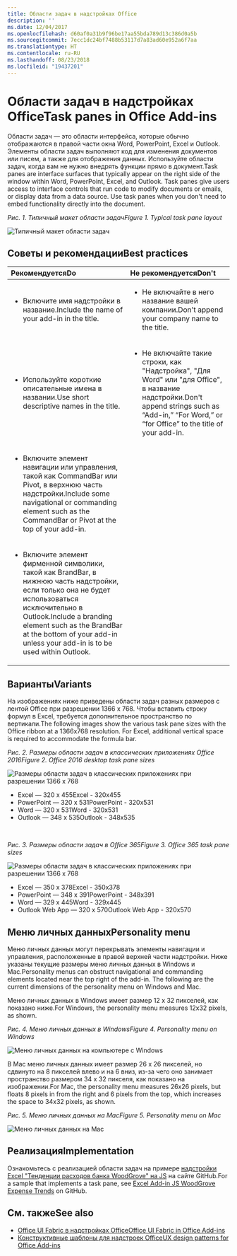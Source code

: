 ```yaml
---
title: Области задач в надстройках Office
description: ''
ms.date: 12/04/2017
ms.openlocfilehash: d60af0a31b9f96be17aa55bda789d13c386d0a5b
ms.sourcegitcommit: 7ecc1dc24bf7488b53117d7a83ad60e952a6f7aa
ms.translationtype: HT
ms.contentlocale: ru-RU
ms.lasthandoff: 08/23/2018
ms.locfileid: "19437201"
---
```

# <a name="task-panes-in-office-add-ins"></a><span data-ttu-id="632eb-102">Области задач в надстройках Office</span><span class="sxs-lookup"><span data-stu-id="632eb-102">Task panes in Office Add-ins</span></span>
 
<span data-ttu-id="632eb-p101">Области задач — это области интерфейса, которые обычно отображаются в правой части окна Word, PowerPoint, Excel и Outlook. Элементы области задач выполняют код для изменения документов или писем, а также для отображения данных. Используйте области задач, когда вам не нужно внедрять функции прямо в документ.</span><span class="sxs-lookup"><span data-stu-id="632eb-p101">Task panes are interface surfaces that typically appear on the right side of the window within Word, PowerPoint, Excel, and Outlook. Task panes give users access to interface controls that run code to modify documents or emails, or display data from a data source. Use task panes when you don't need to embed functionality directly into the document.</span></span>

<span data-ttu-id="632eb-106">*Рис. 1. Типичный макет области задач*</span><span class="sxs-lookup"><span data-stu-id="632eb-106">*Figure 1. Typical task pane layout*</span></span>

![Типичный макет области задач](../images/overview-with-app-task-pane.png)

## <a name="best-practices"></a><span data-ttu-id="632eb-108">Советы и рекомендации</span><span class="sxs-lookup"><span data-stu-id="632eb-108">Best practices</span></span>

|<span data-ttu-id="632eb-109">**Рекомендуется**</span><span class="sxs-lookup"><span data-stu-id="632eb-109">**Do**</span></span>|<span data-ttu-id="632eb-110">**Не рекомендуется**</span><span class="sxs-lookup"><span data-stu-id="632eb-110">**Don't**</span></span>|
|:-----|:--------|
|<ul><li><span data-ttu-id="632eb-111">Включите имя надстройки в название.</span><span class="sxs-lookup"><span data-stu-id="632eb-111">Include the name of your add-in in the title.</span></span></li></ul>|<ul><li><span data-ttu-id="632eb-112">Не включайте в него название вашей компании.</span><span class="sxs-lookup"><span data-stu-id="632eb-112">Don't append your company name to the title.</span></span></li></ul>|
|<ul><li><span data-ttu-id="632eb-113">Используйте короткие описательные имена в названии.</span><span class="sxs-lookup"><span data-stu-id="632eb-113">Use short descriptive names in the title.</span></span></li></ul>|<ul><li><span data-ttu-id="632eb-114">Не включайте такие строки, как "Надстройка", "Для Word" или "для Office", в название надстройки.</span><span class="sxs-lookup"><span data-stu-id="632eb-114">Don't append strings such as “Add-in,” “For Word,” or “for Office” to the title of your add-in.</span></span></li></ul>|
|<ul><li><span data-ttu-id="632eb-115">Включите элемент навигации или управления, такой как CommandBar или Pivot, в верхнюю часть надстройки.</span><span class="sxs-lookup"><span data-stu-id="632eb-115">Include some navigational or commanding element such as the CommandBar or Pivot at the top of your add-in.</span></span></li></ul>||
|<ul><li><span data-ttu-id="632eb-116">Включите элемент фирменной символики, такой как BrandBar, в нижнюю часть надстройки, если только она не будет использоваться исключительно в Outlook.</span><span class="sxs-lookup"><span data-stu-id="632eb-116">Include a branding element such as the BrandBar at the bottom of your add-in unless your add-in is to be used within Outlook.</span></span></li></ul>||


## <a name="variants"></a><span data-ttu-id="632eb-117">Варианты</span><span class="sxs-lookup"><span data-stu-id="632eb-117">Variants</span></span>

<span data-ttu-id="632eb-p102">На изображениях ниже приведены области задач разных размеров с лентой Office при разрешении 1366 x 768. Чтобы вставить строку формул в Excel, требуется дополнительное пространство по вертикали.</span><span class="sxs-lookup"><span data-stu-id="632eb-p102">The following images show the various task pane sizes with the Office ribbon at a 1366x768 resolution. For Excel, additional vertical space is required to accommodate the formula bar.</span></span>  

<span data-ttu-id="632eb-120">*Рис. 2. Размеры области задач в классических приложениях Office 2016*</span><span class="sxs-lookup"><span data-stu-id="632eb-120">*Figure 2. Office 2016 desktop task pane sizes*</span></span>

![Размеры области задач в классических приложениях при разрешении 1366 x 768](../images/add-in-taskpane-sizes-desktop.png)

- <span data-ttu-id="632eb-122">Excel — 320 x 455</span><span class="sxs-lookup"><span data-stu-id="632eb-122">Excel - 320x455</span></span>
- <span data-ttu-id="632eb-123">PowerPoint — 320 x 531</span><span class="sxs-lookup"><span data-stu-id="632eb-123">PowerPoint - 320x531</span></span>
- <span data-ttu-id="632eb-124">Word — 320 x 531</span><span class="sxs-lookup"><span data-stu-id="632eb-124">Word - 320x531</span></span>
- <span data-ttu-id="632eb-125">Outlook — 348 x 535</span><span class="sxs-lookup"><span data-stu-id="632eb-125">Outlook - 348x535</span></span>

<br/>

<span data-ttu-id="632eb-126">*Рис. 3. Размеры области задач в Office 365*</span><span class="sxs-lookup"><span data-stu-id="632eb-126">*Figure 3. Office 365 task pane sizes*</span></span>

![Размеры области задач в классических приложениях при разрешении 1366 x 768](../images/add-in-taskpane-sizes-online.png)

- <span data-ttu-id="632eb-128">Excel — 350 x 378</span><span class="sxs-lookup"><span data-stu-id="632eb-128">Excel - 350x378</span></span>
- <span data-ttu-id="632eb-129">PowerPoint — 348 x 391</span><span class="sxs-lookup"><span data-stu-id="632eb-129">PowerPoint - 348x391</span></span>
- <span data-ttu-id="632eb-130">Word — 329 x 445</span><span class="sxs-lookup"><span data-stu-id="632eb-130">Word - 329x445</span></span>
- <span data-ttu-id="632eb-131">Outlook Web App — 320 x 570</span><span class="sxs-lookup"><span data-stu-id="632eb-131">Outlook Web App - 320x570</span></span>

## <a name="personality-menu"></a><span data-ttu-id="632eb-132">Меню личных данных</span><span class="sxs-lookup"><span data-stu-id="632eb-132">Personality menu</span></span>

<span data-ttu-id="632eb-p103">Меню личных данных могут перекрывать элементы навигации и управления, расположенные в правой верхней части надстройки. Ниже указаны текущие размеры меню личных данных в Windows и Mac.</span><span class="sxs-lookup"><span data-stu-id="632eb-p103">Personality menus can obstruct navigational and commanding elements located near the top right of the add-in. The following are the current dimensions of the personality menu on Windows and Mac.</span></span>

<span data-ttu-id="632eb-135">Меню личных данных в Windows имеет размер 12 x 32 пикселей, как показано ниже.</span><span class="sxs-lookup"><span data-stu-id="632eb-135">For Windows, the personality menu measures 12x32 pixels, as shown.</span></span>

<span data-ttu-id="632eb-136">*Рис. 4. Меню личных данных в Windows*</span><span class="sxs-lookup"><span data-stu-id="632eb-136">*Figure 4. Personality menu on Windows*</span></span>

![Меню личных данных на компьютере с Windows](../images/personality-menu-win.png)

<span data-ttu-id="632eb-138">В Mac меню личных данных имеет размер 26 x 26 пикселей, но сдвинуто на 8 пикселей влево и на 6 вниз, из-за чего оно занимает пространство размером 34 x 32 пикселя, как показано на изображении.</span><span class="sxs-lookup"><span data-stu-id="632eb-138">For Mac, the personality menu measures 26x26 pixels, but floats 8 pixels in from the right and 6 pixels from the top, which increases the space to 34x32 pixels, as shown.</span></span>

<span data-ttu-id="632eb-139">*Рис. 5. Меню личных данных на Mac*</span><span class="sxs-lookup"><span data-stu-id="632eb-139">*Figure 5. Personality menu on Mac*</span></span>

![Меню личных данных на Mac](../images/personality-menu-mac.png)

## <a name="implementation"></a><span data-ttu-id="632eb-141">Реализация</span><span class="sxs-lookup"><span data-stu-id="632eb-141">Implementation</span></span>

<span data-ttu-id="632eb-142">Ознакомьтесь с реализацией области задач на примере [надстройки Excel "Тенденции расходов банка WoodGrove" на JS](https://github.com/OfficeDev/Excel-Add-in-WoodGrove-Expense-Trends) на сайте GitHub.</span><span class="sxs-lookup"><span data-stu-id="632eb-142">For a sample that implements a task pane, see [Excel Add-in JS WoodGrove Expense Trends](https://github.com/OfficeDev/Excel-Add-in-WoodGrove-Expense-Trends) on GitHub.</span></span> 


## <a name="see-also"></a><span data-ttu-id="632eb-143">См. также</span><span class="sxs-lookup"><span data-stu-id="632eb-143">See also</span></span>

- [<span data-ttu-id="632eb-144">Office UI Fabric в надстройках Office</span><span class="sxs-lookup"><span data-stu-id="632eb-144">Office UI Fabric in Office Add-ins</span></span>](office-ui-fabric.md) 
- [<span data-ttu-id="632eb-145">Конструктивные шаблоны для надстроек Office</span><span class="sxs-lookup"><span data-stu-id="632eb-145">UX design patterns for Office Add-ins</span></span>](https://github.com/OfficeDev/Office-Add-in-UX-Design-Patterns-Code)


